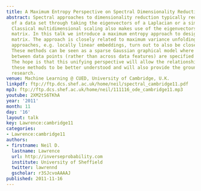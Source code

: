 ```yaml
---
title: A Maximum Entropy Perspective on Spectral Dimensionality Reduction
abstract: Spectral approaches to dimensionality reduction typically reduce the dimensionality
  of a data set through taking the eigenvectors of a Laplacian or a similarity matrix.
  Classical multidimensional scaling also makes use of the eigenvectors of a similarity
  matrix. In this talk we introduce a maximum entropy approach to designing this similarity
  matrix. The approach is closely related to maximum variance unfolding. Other spectral
  approaches, e.g. locally linear embeddings, turn out to also be closely related.
  These methods can be seen as a sparse Gaussian graphical model where correlations
  between data points (rather than across data features) are specified in the graph.
  The hope is that this unifying perspective will allow the relationships between
  these methods to be better understood and will also provide the groundwork for further
  research.
venue: Machine Learning @ CUED, University of Cambridge, U.K.
linkpdf: ftp://ftp.dcs.shef.ac.uk/home/neil/spectral_cambridge11.pdf
mp3: ftp://ftp.dcs.shef.ac.uk/home/neil/111116_ode_cambridge11.mp3
youtube: 2XM2tS6TKhA
year: '2011'
month: 11
day: '16'
layout: talk
key: Lawrence:cambridge11
categories:
- Lawrence:cambridge11
authors:
- firstname: Neil D.
  lastname: Lawrence
  url: http://inverseprobability.com
  institute: University of Sheffield
  twitter: lawrennd
  gscholar: r3SJcvoAAAAJ
published: 2011-11-16
---
```

